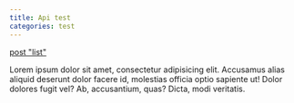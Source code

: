 ```yaml
---
title: Api test
categories: test
---
```



[post "list"](http://gimm.github.io/api/list.json)

Lorem ipsum dolor sit amet, consectetur adipisicing elit. Accusamus alias aliquid deserunt dolor facere id, molestias officia optio sapiente ut! Dolor dolores fugit vel? Ab, accusantium, quas? Dicta, modi veritatis.